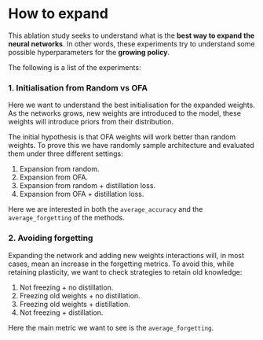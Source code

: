 # How to expand

This ablation study seeks to understand what is the **best way to expand the neural networks**. In other words, these experiments try to understand some possible hyperparameters for the **growing policy**.

The following is a list of the experiments:

### 1. Initialisation from Random vs OFA

Here we want to understand the best initialisation for the expanded weights. As the networks grows, new weights are introduced to the model, these weights will introduce priors from their distribution.

The initial hypothesis is that OFA weights will work better than random weights. To prove this we have randomly sample architecture and evaluated them under three different settings:

1. Expansion from random.
2. Expansion from OFA.
3. Expansion from random + distillation loss.
4. Expansion from OFA + distillation loss.

Here we are interested in both the `average_accuracy` and the `average_forgetting` of the methods.

### 2. Avoiding forgetting

Expanding the network and adding new weights interactions will, in most cases, mean an increase in the forgetting metrics. To avoid this, while retaining plasticity, we want to check strategies to retain old knowledge:

1. Not freezing + no distillation.
2. Freezing old weights + no distillation.
3. Freezing old weights + distillation.
4. Not freezing + distillation.

Here the main metric we want to see is the `average_forgetting`.
